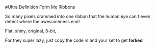 #Ultra Definition Form Me Ribbons 

So many pixels crammed into one ribbon that the human eye can't even detect where the awesomeness end!

Flat, shiny, original, 8-bit, 

For they super lazy, just copy the code in and your set to get __forked__
